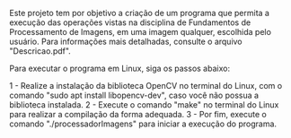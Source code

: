 Este projeto tem por objetivo a criação de um programa que permita a execução das operações vistas na disciplina de Fundamentos de Processamento de Imagens, em uma imagem qualquer, escolhida pelo usuário.
Para informações mais detalhadas, consulte o arquivo "Descricao.pdf".

Para executar o programa em Linux, siga os passos abaixo:

1 - Realize a instalação da biblioteca OpenCV no terminal do Linux, com o comando "sudo apt install libopencv-dev", caso você não possua a biblioteca instalada.
2 - Execute o comando "make" no terminal do Linux para realizar a compilação da forma adequada.
3 - Por fim, execute o comando "./processadorImagens" para iniciar a execução do programa.
